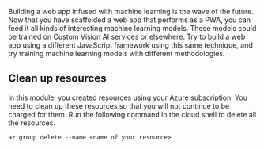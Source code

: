 Building a web app infused with machine learning is the wave of the future. Now that you have scaffolded a web app that performs as a PWA, you can feed it all kinds of interesting machine learning models. These models could be trained on Custom Vision AI services or elsewhere. Try to build a web app using a different JavaScript framework using this same technique, and try training machine learning models with different methodologies.

## Clean up resources

In this module, you created resources using your Azure subscription. You need to clean up these resources so that you will not continue to be charged for them. Run the following command in the cloud shell to delete all the resources.

```azurecli
az group delete --name <name of your resource>
```
